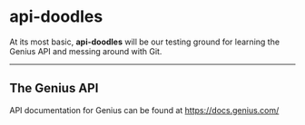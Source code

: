 # api-doodles

At its most basic, **api-doodles** will be our testing ground for learning the
Genius API and messing around with Git.

----

## The Genius API

API documentation for Genius can be found at https://docs.genius.com/
